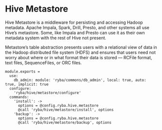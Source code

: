 
# Hive Metastore

Hive Metastore is a middleware for persisting and accessing Hadoop metadata.
Apache Impala, Spark, Drill, Presto, and other systems all use Hive’s metastore. 
Some, like Impala and Presto can use it as their own metadata system with the
rest of Hive not present.

Metastore’s table abstraction presents users with a relational view of data in the Hadoop
distributed file system (HDFS) and ensures that users need not worry about where or in what
format their data is stored — RCFile format, text files, SequenceFiles, or ORC files.

    module.exports =
      use:
        db_admin: module: 'ryba/commons/db_admin', local: true, auto: true, implicit: true
      configure:
        'ryba/hive/metastore/configure'
      commands:
        'install': ->
          options = @config.ryba.hive.metastore
          @call 'ryba/hive/metastore/install', options
        'backup': ->
          options = @config.ryba.hive.metastore
          @call 'ryba/hive/metastore/backup', options
